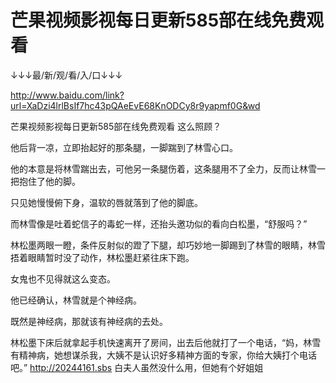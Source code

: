 # 芒果视频影视每日更新585部在线免费观看

↓↓↓最/新/观/看/入/口↓↓↓

http://www.baidu.com/link?url=XaDzi4lrlBsIf7hc43pQAeEvE68KnODCy8r9yapmf0G&wd

芒果视频影视每日更新585部在线免费观看
这么照顾？

他后背一凉，立即抬起好的那条腿，一脚踹到了林雪心口。

他的本意是将林雪踹出去，可他另一条腿伤着，这条腿用不了全力，反而让林雪一把抱住了他的脚。

只见她慢慢俯下身，温软的唇就落到了他的脚底。

而林雪像是吐着蛇信子的毒蛇一样，还抬头邀功似的看向白松墨，“舒服吗？”

林松墨两眼一瞪，条件反射似的蹬了下腿，却巧妙地一脚踢到了林雪的眼睛，林雪捂着眼睛暂时没了动作，林松墨赶紧往床下跑。

女鬼也不见得就这么变态。

他已经确认，林雪就是个神经病。

既然是神经病，那就该有神经病的去处。

林松墨下床后就拿起手机快速离开了房间，出去后他就打了一个电话，“妈，林雪有精神病，她想谋杀我，大姨不是认识好多精神方面的专家，你给大姨打个电话吧。”
http://20244161.sbs
白夫人虽然没什么用，但她有个好姐姐
